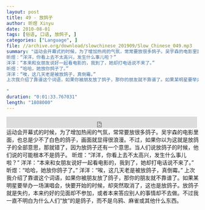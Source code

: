```yaml
---
layout: post
title: 49 - 放鸽子
author: 昕煜 Xinyu
date: 2010-08-01
tags: [俗语, 口语, 放鸽子, ]
categories: ["Language", ]
file: //archive.org/download/slowchinese_201909/Slow_Chinese_049.mp3
summary: "运动会开幕式的时候，为了增加热闹的气氛，常常要放很多鸽子。吴宇森的电影里面，也总是少不了白色的鸽子，画面就显得很浪漫。不过，如果你以为这就是放鸽子的全部意思，那就错了，因为放鸽子还有一个意思。当人们说放鸽子的时候，他们说的可能根本不是鸽子。
昕煜：“洋洋，你看上去不太高兴，发生什么事儿啦？”
洋洋：“本来和女朋友说好一起看电影的，我到了，她却打电话说不来了。”
昕煜：“哈哈，她放你鸽子了。”
洋洋：“唉，这几天老是被放鸽子，真倒霉。”
上次我介绍了靠谱这个词语，如果你被朋友放了鸽子，那你的朋友就不靠谱了。如果某明星要举办一场演唱会，快要开始的时候，却突然取消了，这也是放鸽子。放鸽子就是失约，本来约好的见面却不参加，或者本来答应别人的事情却不去做。不过我一直不明白为什么人们“放”的是鸽子，而不是乌鸦、麻雀或其他什么东西。
 
"
duration: "0:01:33.767031"
length: "1808000"
---
```


<iframe src="https://archive.org/embed/slowchinese_201909/Slow_Chinese_049.mp3" width="500" height="30" frameborder="0" webkitallowfullscreen="true" mozallowfullscreen="true" allowfullscreen></iframe>
运动会开幕式的时候，为了增加热闹的气氛，常常要放很多鸽子。吴宇森的电影里面，也总是少不了白色的鸽子，画面就显得很浪漫。不过，如果你以为这就是放鸽子的全部意思，那就错了，因为放鸽子还有一个意思。当人们说放鸽子的时候，他们说的可能根本不是鸽子。
昕煜：“洋洋，你看上去不太高兴，发生什么事儿啦？”
洋洋：“本来和女朋友说好一起看电影的，我到了，她却打电话说不来了。”
昕煜：“哈哈，她放你鸽子了。”
洋洋：“唉，这几天老是被放鸽子，真倒霉。”
上次我介绍了靠谱这个词语，如果你被朋友放了鸽子，那你的朋友就不靠谱了。如果某明星要举办一场演唱会，快要开始的时候，却突然取消了，这也是放鸽子。放鸽子就是失约，本来约好的见面却不参加，或者本来答应别人的事情却不去做。不过我一直不明白为什么人们“放”的是鸽子，而不是乌鸦、麻雀或其他什么东西。
 

